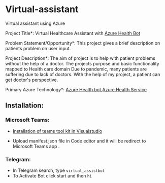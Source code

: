 # Virtual-assistant
Virtual assistant using Azure

Project Title*: Virtual Healthcare Assistant with [Azure Health Bot](https://docs.microsoft.com/en-us/azure/health-bot/overview)

Problem Statement/Opportunity*: This project gives a brief description on patients problem on user input.

Project Description*: The aim of project is to help with patient problems without the help of a doctor.
The projects purpose and basic functionality mapped to Health care domain
Due to pandemic, many patients are suffering due to lack of doctors. With the help of my project, a patient can get doctor's perspective.

Primary Azure Technology*: [Azure Health bot](https://azure.microsoft.com/en-us/services/bot-services/health-bot/#overview),[Azure Health Service](https://azure.microsoft.com/en-in/features/service-health/)

## Installation:

### Microsoft Teams:

 - [Installation of teams tool kit in Visualstudio](https://docs.microsoft.com/en-us/microsoftteams/platform/toolkit/visual-studio-code-overview#:~:text=Open%20Visual%20Studio%20Code.,next%20to%20the%20Teams%20Toolkit.)
 
 - Upload manifest.json file in Code editor and it will be redirect to Microsoft Teams app .
 
 ### Telegram:
 
 - In Telegram search, type `virtual_assistbot`
 - To Activate Bot click start and then `hi`
